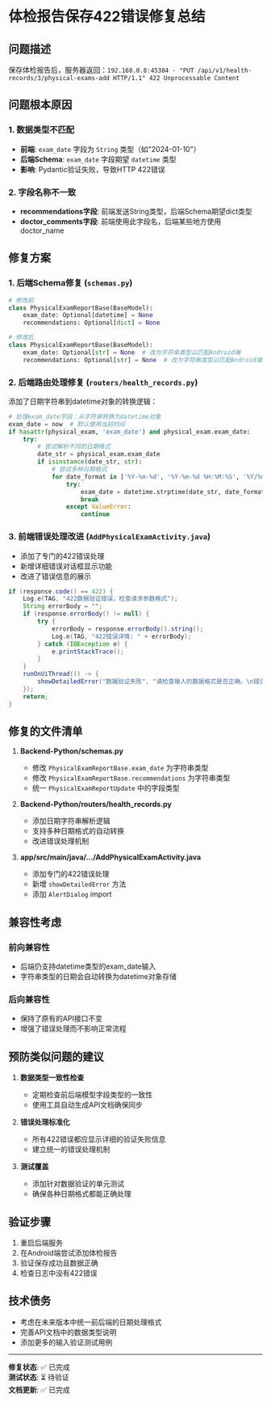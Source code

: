 # 体检报告保存422错误修复总结

## 问题描述
保存体检报告后，服务器返回：`192.168.0.8:45384 - "PUT /api/v1/health-records/3/physical-exams-add HTTP/1.1" 422 Unprocessable Content`

## 问题根本原因

### 1. 数据类型不匹配
- **前端**: `exam_date` 字段为 `String` 类型（如"2024-01-10"）
- **后端Schema**: `exam_date` 字段期望 `datetime` 类型
- **影响**: Pydantic验证失败，导致HTTP 422错误

### 2. 字段名称不一致
- **recommendations字段**: 前端发送String类型，后端Schema期望dict类型
- **doctor_comments字段**: 前端使用此字段名，后端某些地方使用doctor_name

## 修复方案

### 1. 后端Schema修复 (`schemas.py`)
```python
# 修改前
class PhysicalExamReportBase(BaseModel):
    exam_date: Optional[datetime] = None
    recommendations: Optional[dict] = None

# 修改后  
class PhysicalExamReportBase(BaseModel):
    exam_date: Optional[str] = None  # 改为字符串类型以匹配Android端
    recommendations: Optional[str] = None  # 改为字符串类型以匹配Android端
```

### 2. 后端路由处理修复 (`routers/health_records.py`)
添加了日期字符串到datetime对象的转换逻辑：
```python
# 处理exam_date字段：从字符串转换为datetime对象
exam_date = now  # 默认使用当前时间
if hasattr(physical_exam, 'exam_date') and physical_exam.exam_date:
    try:
        # 尝试解析不同的日期格式
        date_str = physical_exam.exam_date
        if isinstance(date_str, str):
            # 尝试多种日期格式
            for date_format in ['%Y-%m-%d', '%Y-%m-%d %H:%M:%S', '%Y/%m/%d', '%m/%d/%Y']:
                try:
                    exam_date = datetime.strptime(date_str, date_format)
                    break
                except ValueError:
                    continue
```

### 3. 前端错误处理改进 (`AddPhysicalExamActivity.java`)
- 添加了专门的422错误处理
- 新增详细错误对话框显示功能
- 改进了错误信息的展示

```java
if (response.code() == 422) {
    Log.e(TAG, "422数据验证错误，检查请求参数格式");
    String errorBody = "";
    if (response.errorBody() != null) {
        try {
            errorBody = response.errorBody().string();
            Log.e(TAG, "422错误详情: " + errorBody);
        } catch (IOException e) {
            e.printStackTrace();
        }
    }
    runOnUiThread(() -> {
        showDetailedError("数据验证失败", "请检查输入的数据格式是否正确。\n错误详情：" + errorBody);
    });
    return;
}
```

## 修复的文件清单

1. **Backend-Python/schemas.py**
   - 修改 `PhysicalExamReportBase.exam_date` 为字符串类型
   - 修改 `PhysicalExamReportBase.recommendations` 为字符串类型
   - 统一 `PhysicalExamReportUpdate` 中的字段类型

2. **Backend-Python/routers/health_records.py**
   - 添加日期字符串解析逻辑
   - 支持多种日期格式的自动转换
   - 改进错误处理机制

3. **app/src/main/java/.../AddPhysicalExamActivity.java**
   - 添加专门的422错误处理
   - 新增 `showDetailedError` 方法
   - 添加 `AlertDialog` import

## 兼容性考虑

### 前向兼容性
- 后端仍支持datetime类型的exam_date输入
- 字符串类型的日期会自动转换为datetime对象存储

### 后向兼容性
- 保持了原有的API接口不变
- 增强了错误处理而不影响正常流程

## 预防类似问题的建议

1. **数据类型一致性检查**
   - 定期检查前后端模型字段类型的一致性
   - 使用工具自动生成API文档确保同步

2. **错误处理标准化**
   - 所有422错误都应显示详细的验证失败信息
   - 建立统一的错误处理机制

3. **测试覆盖**
   - 添加针对数据验证的单元测试
   - 确保各种日期格式都能正确处理

## 验证步骤

1. 重启后端服务
2. 在Android端尝试添加体检报告
3. 验证保存成功且数据正确
4. 检查日志中没有422错误

## 技术债务

- 考虑在未来版本中统一前后端的日期处理格式
- 完善API文档中的数据类型说明
- 添加更多的输入验证测试用例

---

**修复状态**: ✅ 已完成  
**测试状态**: ⏳ 待验证  
**文档更新**: ✅ 已完成